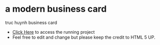 # a modern business card
 truc huynh business card
 - <a href="https://jackyhuynh.github.io/modern_business_card/">Click Here</a> to access the running project
 - Feel free to edit and change but please keep the credit to HTML 5 UP.
